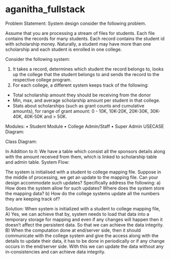 # aganitha_fullstack

Problem Statement:
System design
consider the following problem. 

Assume that you are processing a stream of files for students. Each file contains the records for many students. Each record contains the student id with scholarship money. Naturally, a student may have more than one scholarship and each student is enrolled in one college. 

Consider the following system: 
1. It takes a record, determines which student the record belongs to, looks up the college that the student belongs to and sends the record to the respective college program.
2. For each college, a different system keeps track of the following:
- Total scholarship amount they should be receiving from the donor
- Min, max, and average scholarship amount per student in that college.
- Stats about scholarships (such as grant counts and cumulative amounts), for range of grant amount: 0 - 10K, 10K-20K, 20K-30K, 30K-40K, 40K-50K and > 50K. 

Modules:
•	Student Module
•	College Admin/Staff
•	Super Admin
USECASE Diagram:
 
Class Diagram:
 
In Addition to it:
We have a table which consist all the sponsors details along with the amount received from them, which is linked to scholarship table and admin table.
System Flow:
 
 


 



The system is initialised with a student to college mapping file. Suppose in the middle of processing, we get an update to the mapping file. Can your design accommodate such updates? Specifically address the following: a) How does the system allow for such updates? Where does the system store the mapping data? b) How do the college systems update all the numbers they are keeping track of?

Solution:
When system is initialized with a student to college mapping file, 
A)	Yes, we can achieve that by, system needs to load that data into a temporary storage for mapping and even if any changes will happen then it doesn’t affect the persistent data. So that we can achieve the data integrity.
B)	When the computation done at end/server side, then it should communicate with the college system and give the access along with the details to update their data, it has to be done in periodically or if any change occurs in the end/server side. With this we can update the data without any in-consistencies and can achieve data integrity.
